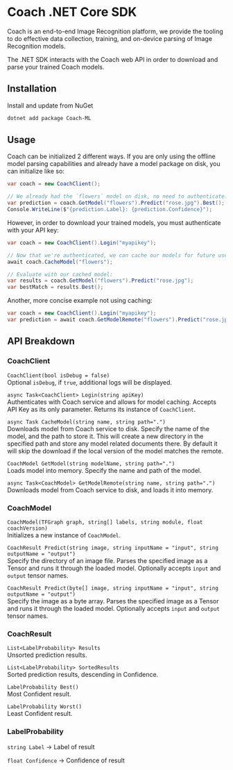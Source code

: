 # Coach .NET Core SDK

Coach is an end-to-end Image Recognition platform, we provide the tooling to do effective data collection, training, and on-device parsing of Image Recognition models.

The .NET SDK interacts with the Coach web API in order to download and parse your trained Coach models.

## Installation
Install and update from NuGet
```bash
dotnet add package Coach-ML
```

## Usage

Coach can be initialized 2 different ways. If you are only using the offline model parsing capabilities and already have a model package on disk, you can initialize like so:

```csharp
var coach = new CoachClient();

// We already had the `flowers` model on disk, no need to authenticate:
var prediction = coach.GetModel("flowers").Predict("rose.jpg").Best();
Console.WriteLine($"{prediction.Label}: {prediction.Confidence}");
```

However, in order to download your trained models, you must authenticate with your API key:
```csharp
var coach = new CoachClient().Login("myapikey");

// Now that we're authenticated, we can cache our models for future use:
await coach.CacheModel("flowers");

// Evaluate with our cached model:
var results = coach.GetModel("flowers").Predict("rose.jpg");
var bestMatch = results.Best();
```

Another, more concise example not using caching:
```csharp
var coach = new CoachClient().Login("myapikey");
var prediction = await coach.GetModelRemote("flowers").Predict("rose.jpg").Best();
```

## API Breakdown

### CoachClient
`CoachClient(bool isDebug = false)`  
Optional `isDebug`, if `true`, additional logs will be displayed.

`async Task<CoachClient> Login(string apiKey)`  
Authenticates with Coach service and allows for model caching. Accepts API Key as its only parameter. Returns its instance of `CoachClient`.

`async Task CacheModel(string name, string path=".")`  
Downloads model from Coach service to disk. Specify the name of the model, and the path to store it. This will create a new directory in the specified path and store any model related documents there. By default it will skip the download if the local version of the model matches the remote.

`CoachModel GetModel(string modelName, string path=".")`  
Loads model into memory. Specify the name and path of the model.

`async Task<CoachModel> GetModelRemote(string name, string path=".")`  
Downloads model from Coach service to disk, and loads it into memory.

### CoachModel
`CoachModel(TFGraph graph, string[] labels, string module, float coachVersion)`  
Initializes a new instance of `CoachModel`.

`CoachResult Predict(string image, string inputName = "input", string outputName = "output")`  
Specify the directory of an image file. Parses the specified image as a Tensor and runs it through the loaded model. Optionally accepts `input` and `output` tensor names.

`CoachResult Predict(byte[] image, string inputName = "input", string outputName = "output")`  
Specify the image as a byte array. Parses the specified image as a Tensor and runs it through the loaded model. Optionally accepts `input` and `output` tensor names.

### CoachResult
`List<LabelProbability> Results`  
Unsorted prediction results.

`List<LabelProbability> SortedResults`  
Sorted prediction results, descending in Confidence.

`LabelProbability Best()`  
Most Confident result.

`LabelProbability Worst()`  
Least Confident result.

### LabelProbability
`string Label` -> Label of result

`float Confidence` -> Confidence of result
